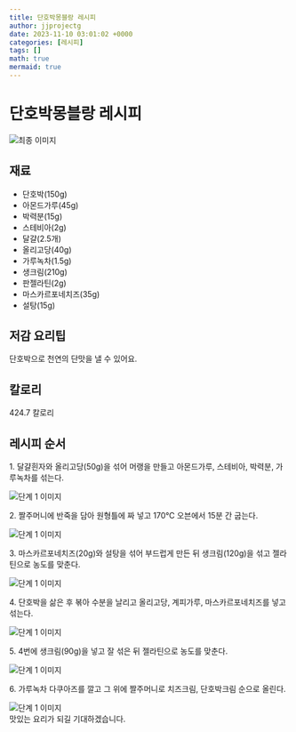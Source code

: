 ```yaml
---
title: 단호박몽블랑 레시피
author: jjprojectg
date: 2023-11-10 03:01:02 +0000
categories: [레시피]
tags: []
math: true
mermaid: true
---
```

<meta name="og:type" content="website" />
<meta charset="UTF-8">
<div class="header">
<h1>단호박몽블랑 레시피</h1>
</div>

<div class="container my-4">
<div class="row">
<div class="col-12 col-md-6">
<div class="recipe-image">
<img src="http://www.foodsafetykorea.go.kr/uploadimg/cook/10_01116_2.png" class="step-image" alt="최종 이미지">
</div>
</div>
<div class="col-12 col-md-6">
<div class="ingredients">
<h2>재료</h2>
<ul class='card'>
<li> 단호박(150g) </li>
<li>  아몬드가루(45g) </li>
<li> 박력분(15g) </li>
<li>  스테비아(2g) </li>
<li>  달걀(2.5개) </li>
<li> 올리고당(40g) </li>
<li>  가루녹차(1.5g) </li>
<li> 생크림(210g) </li>
<li>  판젤라틴(2g) </li>
<li> 마스카르포네치즈(35g) </li>
<li>  설탕(15g) </li>

</ul>
</div>
</div>
<div class="col-12 col-md-6">
<div class="ingredients">
<h2>저감 요리팁</h2>
<div class='card'> 
<p >
단호박으로 천연의 단맛을 낼 수 있어요.
</p>
</div>
</div>
<div class="ingredients">
<h2>칼로리</h2>
<div class='card'> 
<p>
424.7 칼로리
</p>
</div>
</div>
</div>
</div>

<h2 class="my-4">레시피 순서</h2>
<div class="card recipe-card">
<div class="card-body recipe-stesp">
<p class="card-text step-description">1. 달걀흰자와 올리고당(50g)을 섞어 머랭을 만들고 아몬드가루, 스테비아, 박력분, 가루녹차를 섞는다.</p>
<img src="http://www.foodsafetykorea.go.kr/uploadimg/cook/20_01116_1.JPG" alt="단계 1 이미지" class="step-image">
</div>
</div>

<div class="card recipe-card">
<div class="card-body recipe-stesp">
<p class="card-text step-description">2. 짤주머니에 반죽을 담아 원형틀에 짜 넣고 170℃ 오븐에서 15분 간 굽는다.</p>
<img src="http://www.foodsafetykorea.go.kr/uploadimg/cook/20_01116_2.JPG" alt="단계 1 이미지" class="step-image">
</div>
</div>

<div class="card recipe-card">
<div class="card-body recipe-stesp">
<p class="card-text step-description">3. 마스카르포네치즈(20g)와 설탕을 섞어 부드럽게 만든 뒤 생크림(120g)을 섞고 젤라틴으로 농도를 맞춘다.</p>
<img src="http://www.foodsafetykorea.go.kr/uploadimg/cook/20_01116_3.JPG" alt="단계 1 이미지" class="step-image">
</div>
</div>

<div class="card recipe-card">
<div class="card-body recipe-stesp">
<p class="card-text step-description">4. 단호박을 삶은 후 볶아 수분을 날리고 올리고당, 계피가루, 마스카르포네치즈를 넣고 섞는다.</p>
<img src="http://www.foodsafetykorea.go.kr/uploadimg/cook/20_01116_4.JPG" alt="단계 1 이미지" class="step-image">
</div>
</div>

<div class="card recipe-card">
<div class="card-body recipe-stesp">
<p class="card-text step-description">5. 4번에 생크림(90g)을 넣고 잘 섞은 뒤 젤라틴으로 농도를 맞춘다.</p>
<img src="http://www.foodsafetykorea.go.kr/uploadimg/cook/20_01116_5.JPG" alt="단계 1 이미지" class="step-image">
</div>
</div>

<div class="card recipe-card">
<div class="card-body recipe-stesp">
<p class="card-text step-description">6. 가루녹차 다쿠아즈를 깔고 그 위에 짤주머니로 치즈크림, 단호박크림 순으로 올린다.</p>
<img src="http://www.foodsafetykorea.go.kr/uploadimg/cook/20_01116_6.JPG" alt="단계 1 이미지" class="step-image">
</div>
</div>


</div>
맛있는 요리가 되길 기대하겠습니다.
